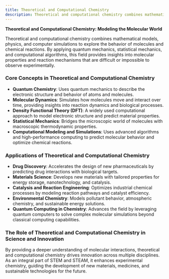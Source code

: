 ```yaml
---
title: Theoretical and Computational Chemistry
description: Theoretical and computational chemistry combines mathematical models, physics, and computer simulations to explore the behavior of molecules and chemical reactions. 
---
```


**Theoretical and Computational Chemistry: Modeling the Molecular World**

Theoretical and computational chemistry combines mathematical models, physics, and computer simulations to explore the behavior of molecules and chemical reactions. By applying quantum mechanics, statistical mechanics, and computational algorithms, this field provides insights into molecular properties and reaction mechanisms that are difficult or impossible to observe experimentally.

### Core Concepts in Theoretical and Computational Chemistry

- **Quantum Chemistry**: Uses quantum mechanics to describe the electronic structure and behavior of atoms and molecules.
- **Molecular Dynamics**: Simulates how molecules move and interact over time, providing insights into reaction dynamics and biological processes.
- **Density Functional Theory (DFT)**: A widely used computational approach to model electronic structure and predict material properties.
- **Statistical Mechanics**: Bridges the microscopic world of molecules with macroscopic thermodynamic properties.
- **Computational Modeling and Simulations**: Uses advanced algorithms and high-performance computing to predict molecular behavior and optimize chemical reactions.

### Applications of Theoretical and Computational Chemistry

- **Drug Discovery**: Accelerates the design of new pharmaceuticals by predicting drug interactions with biological targets.
- **Materials Science**: Develops new materials with tailored properties for energy storage, nanotechnology, and catalysis.
- **Catalysis and Reaction Engineering**: Optimizes industrial chemical processes by modeling reaction pathways and catalyst efficiency.
- **Environmental Chemistry**: Models pollutant behavior, atmospheric chemistry, and sustainable energy solutions.
- **Quantum Computing in Chemistry**: Advances the field by leveraging quantum computers to solve complex molecular simulations beyond classical computing capabilities.

### The Role of Theoretical and Computational Chemistry in Science and Innovation

By providing a deeper understanding of molecular interactions, theoretical and computational chemistry drives innovation across multiple disciplines. As an integral part of STEM and STEAM, it enhances experimental chemistry, guiding the development of new materials, medicines, and sustainable technologies for the future.

